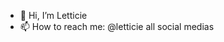 - 👋 Hi, I’m Letticie
- 📫 How to reach me: @letticie all social medias

<!---
letticie/letticie is a ✨ special ✨ repository because its `README.md` (this file) appears on your GitHub profile.
You can click the Preview link to take a look at your changes.
--->
